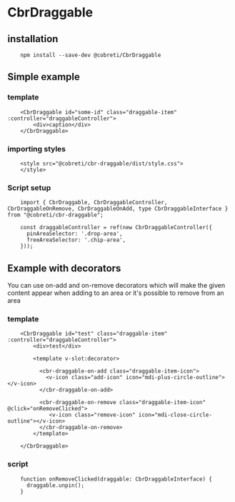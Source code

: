 # CbrDraggable

## installation

```
    npm install --save-dev @cobreti/CbrDraggable
```

## Simple example

### template

```
    <CbrDraggable id="some-id" class="draggable-item" :controller="draggableController">
        <div>caption</div>
    </CbrDraggable>
```

### importing styles

```
    <style src="@cobreti/cbr-draggable/dist/style.css">
    </style>

```

### Script setup

```
    import { CbrDraggable, CbrDraggableController, CbrDraggableOnRemove, CbrDraggableOnAdd, type CbrDraggableInterface } from "@cobreti/cbr-draggable";

    const draggableController = ref(new CbrDraggableController({
      pinAreaSelector: '.drop-area',
      freeAreaSelector: '.chip-area',
    }));
```

## Example with decorators

You can use on-add and on-remove decorators which will make the given content appear when adding to an area or it's possible to remove from an area

### template

```
    <CbrDraggable id="test" class="draggable-item" :controller="draggableController">
        <div>test</div>
        
        <template v-slot:decorator>
        
          <cbr-draggable-on-add class="draggable-item-icon">
            <v-icon class="add-icon" icon="mdi-plus-circle-outline"></v-icon>
          </cbr-draggable-on-add>
          
          <cbr-draggable-on-remove class="draggable-item-icon"  @click="onRemoveClicked">
             <v-icon class="remove-icon" icon="mdi-close-circle-outline"></v-icon>
          </cbr-draggable-on-remove>
        </template>
        
    </CbrDraggable>
```

### script

```
    function onRemoveClicked(draggable: CbrDraggableInterface) {
      draggable.unpin();
    }

```